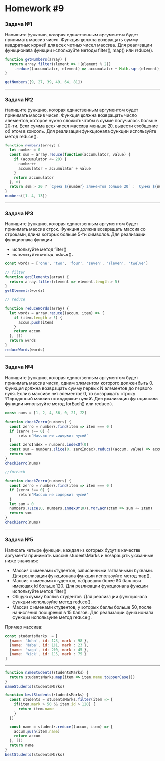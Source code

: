 # Homework #9

### Задача №1

Напишите функцию, которая единственным аргументом будет принимать массив чисел. Функция должна возвращать сумму квадратных корней для всех четных чисел массива. Для реализации функционала функции используйте методы filter(), map() или reduce().

```js
function getNumbers(array) {
  return array.filter(element => !(element % 2))
    .reduce((accumulator, element) => accumulator + Math.sqrt(element), 0)
}

getNumbers([9, 27, 39, 49, 64, 81])
```

***

### Задача №2

Напишите функцию, которая единственным аргументом будет принимать массив чисел. Функция должна возвращать число элементов, которое нужно сложить чтобы в сумме получилось больше 20-ти. Если сумма всех чисел массива меньше 20, вывести сообщение об этом в консоль. Для реализации функционала функции используйте метод reduce().

```js
function numbers(array) {
  let number = 0
  const sum = array.reduce(function(accumulator, value) {
    if (accumulator <= 20) {
      number++
      accumulator = accumulator + value
    }
    return accumulator
  }, 0)
  return sum > 20 ? `Сумма ${number} элементов больше 20` : `Сумма ${number} элементов меньше 20`
}
numbers([1, 4, 13])
```

***

### Задача №3

Напишите функцию, которая единственным аргументом будет принимать массив строк. Функция должна возвращать массив со строками, длина которых больше 5-ти символов. Для реализации функционала функции 
* используйте метод filter()
* используйте метод reduce().

```js
const words = ['one', 'two', 'four', 'seven', 'eleven', 'twelve']

// filter
function getElements(array) {
  return array.filter(element => element.length > 5)
}
getElements(words)

// reduce

function reduceWords(array) {
  let words = array.reduce((accum, item) => {
    if (item.length > 5) {
      accum.push(item)
    }
    return accum
  }, [])
  return words
}
reduceWords(words)
```
***

### Задача №4

Напишите функцию, которая единственным аргументом будет принимать массив чисел, одним элементом которого должен быть 0. Функция должна возвращать сумму первых N элементов до первого нуля. Если в массиве нет элементов 0, то возвращать строку ‘Переданный массив не содержит нулей’. Для реализации функционала функции используйте метод forEach() или reduce().

```js
const nums = [1, 2, 4, 56, 0, 21, 22]

function checkZerro(numbers) {
  const zerro = numbers.find(item => item === 0 )
  if (zerro !== 0) {
      return'Массив не содержит нулей'
  }
  const zeroIndex = numbers.indexOf(0)
  const sum = numbers.slice(0, zeroIndex).reduce((accum, value) => accum + value)
  return sum
}
checkZerro(nums)

//forEach

function checkZerro(numbers) {
  const zerro = numbers.find(item => item === 0 )
  if (zerro !== 0) {
      return'Массив не содержит нулей'
  }
  let sum = 0
  numbers.slice(0, numbers.indexOf(0)).forEach(item => sum += item)
  return sum
}
checkZerro(nums)
```

***

### Задача №5

Написать четыре функции, каждая из которых будут в качестве аргумента принимать массив studentsMarks и возвращать указанные ниже значения:
* Массив с именами студентов, записанными заглавными буквами. Для реализации функционала функции используйте метод map().
* Массив с именами студентов, набравших более 50 баллов и имеющих id больше 120. Для реализации функционала функции используйте метод filter()
* Общую сумму баллов студентов. Для реализации функционала функции используйте метод reduce().
* Массив с именами студентов, у которых баллы больше 50, после начисления поощрения в 15 баллов. Для реализации функционала функции используйте метод reduce().

Пример массива:
```js
const studentsMarks  = [
  {name: 'John', id: 123, mark : 98 },
  {name: 'Baba', id: 101, mark : 23 },
  {name: 'yaga', id: 200, mark : 45 },
  {name: 'Wick', id: 115, mark : 75 }
]
```
---
```js
function nameStudents(studentsMarks) {
  return studentsMarks.map(item => item.name.toUpperCase())
}
nameStudents(studentsMarks)

function bestStudents(studentsMarks) {
  const students = studentsMarks.filter(item => {
    if(item.mark > 50 && item.id > 120) {
      return item.name
    }
  })

  const name = students.reduce((accum, item) => {
    accum.push(item.name)
    return accum
  }, [])
  return name
}
bestStudents(studentsMarks)
```

